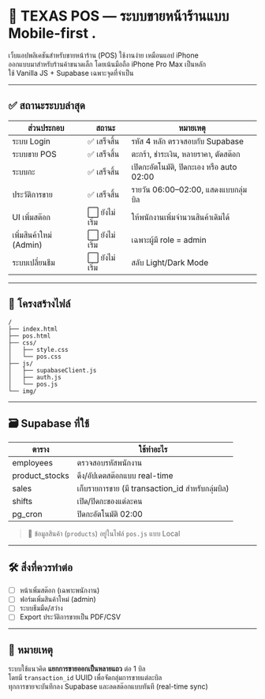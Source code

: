 
# 🛒 TEXAS POS — ระบบขายหน้าร้านแบบ Mobile-first .

เว็บแอปพลิเคชันสำหรับขายหน้าร้าน (POS) ใช้งานง่าย เหมือนแอป iPhone  
ออกแบบมาสำหรับร้านค้าขนาดเล็ก โดยเน้นมือถือ iPhone Pro Max เป็นหลัก  
ใช้ Vanilla JS + Supabase เฉพาะจุดที่จำเป็น

---

## ✅ สถานะระบบล่าสุด

| ส่วนประกอบ | สถานะ | หมายเหตุ |
|------------|--------|----------|
| ระบบ Login | ✅ เสร็จสิ้น | รหัส 4 หลัก ตรวจสอบกับ Supabase |
| ระบบขาย POS | ✅ เสร็จสิ้น | ตะกร้า, ชำระเงิน, หลายราคา, ตัดสต๊อก |
| ระบบกะ | ✅ เสร็จสิ้น | เปิดกะอัตโนมัติ, ปิดกะเอง หรือ auto 02:00 |
| ประวัติการขาย | ✅ เสร็จสิ้น | รายวัน 06:00–02:00, แสดงแบบกลุ่มบิล |
| UI เพิ่มสต๊อก | ⬜️ ยังไม่เริ่ม | ให้พนักงานเพิ่มจำนวนสินค้าเดิมได้ |
| เพิ่มสินค้าใหม่ (Admin) | ⬜️ ยังไม่เริ่ม | เฉพาะผู้มี role = admin |
| ระบบเปลี่ยนธีม | ⬜️ ยังไม่เริ่ม | สลับ Light/Dark Mode |

---

## 📁 โครงสร้างไฟล์

```
/
├── index.html
├── pos.html
├── css/
│   ├── style.css
│   └── pos.css
├── js/
│   ├── supabaseClient.js
│   ├── auth.js
│   └── pos.js
└── img/
```

---

## 🗃️ Supabase ที่ใช้

| ตาราง | ใช้ทำอะไร |
|-------|-----------|
| employees | ตรวจสอบรหัสพนักงาน |
| product_stocks | ดึง/อัปเดตสต๊อกแบบ real-time |
| sales | เก็บรายการขาย (มี transaction_id สำหรับกลุ่มบิล) |
| shifts | เปิด/ปิดกะของแต่ละคน |
| pg_cron | ปิดกะอัตโนมัติ 02:00 |

> 🔸 ข้อมูลสินค้า (`products`) อยู่ในไฟล์ `pos.js` แบบ Local

---

## 🛠 สิ่งที่ควรทำต่อ

- [ ] หน้าเพิ่มสต๊อก (เฉพาะพนักงาน)
- [ ] ฟอร์มเพิ่มสินค้าใหม่ (admin)
- [ ] ระบบธีมมืด/สว่าง
- [ ] Export ประวัติการขายเป็น PDF/CSV

---

## 📌 หมายเหตุ
ระบบใช้แนวคิด **แยกการขายออกเป็นหลายแถว** ต่อ 1 บิล  
โดยมี `transaction_id` UUID เพื่อจัดกลุ่มการขายแต่ละบิล  
ทุกการขายจะบันทึกลง Supabase และลดสต๊อกแบบทันที (real-time sync)
